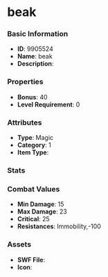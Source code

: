 # beak



### Basic Information

- **ID**: 9905524
- **Name**: beak
- **Description**: 

### Properties

- **Bonus**: 40
- **Level Requirement**: 0

### Attributes

- **Type**: Magic
- **Category**: 1
- **Item Type**: 

### Stats


### Combat Values

- **Min Damage**: 15
- **Max Damage**: 23
- **Critical**: 25
- **Resistances**: Immobility,-100

### Assets

- **SWF File**: 
- **Icon**: 

